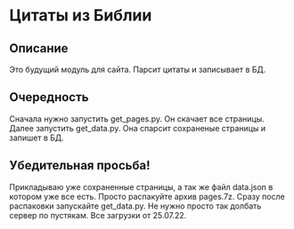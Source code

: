 # Цитаты из Библии

## Описание

Это будущий модуль для сайта. Парсит цитаты и записывает в БД.

## Очередность

Сначала нужно запустить get_pages.py. Он скачает все страницы.
Далее запустить get_data.py. Она спарсит сохраненые страницы и запишет в БД.


## Убедительная просьба!

Прикладываю уже сохраненные страницы, а так же файл data.json в котором уже все есть. Просто распакуйте архив pages.7z. Сразу после распаковки запускайте get_data.py. Не нужно просто так долбать сервер по пустякам. 
Все загрузки от 25.07.22.